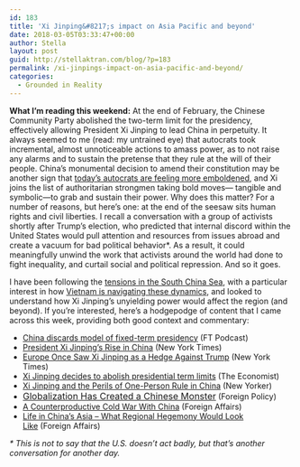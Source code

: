 ```yaml
---
id: 183
title: 'Xi Jinping&#8217;s impact on Asia Pacific and beyond'
date: 2018-03-05T03:33:47+00:00
author: Stella
layout: post
guid: http://stellaktran.com/blog/?p=183
permalink: /xi-jinpings-impact-on-asia-pacific-and-beyond/
categories:
  - Grounded in Reality
---
```

**What I&#8217;m reading this weekend:** At the end of February, the Chinese Community Party abolished the two-term limit for the presidency, effectively allowing President Xi Jinping to lead China in perpetuity. It always seemed to me (read: my untrained eye) that autocrats took incremental, almost unnoticeable actions to amass power, as to not raise any alarms and to sustain the pretense that they rule at the will of their people. China&#8217;s monumental decision to amend their constitution may be another sign that [today&#8217;s autocrats are feeling more emboldened](https://www.newyorker.com/news/news-desk/the-rise-of-the-worlds-new-emperors-with-americas-help), and Xi joins the list of authoritarian strongmen taking bold moves— tangible and symbolic—to grab and sustain their power. Why does this matter? For a number of reasons, but here&#8217;s one: at the end of the seesaw sits human rights and civil liberties. I recall a conversation with a group of activists shortly after Trump&#8217;s election, who predicted that internal discord within the United States would pull attention and resources from issues abroad and create a vacuum for bad political behavior*. As a result, it could meaningfully unwind the work that activists around the world had done to fight inequality, and curtail social and political repression. And so it goes.

I have been following the [tensions in the South China Sea](https://www.nytimes.com/2018/03/04/world/asia/carl-vinson-vietnam.html), with a particular interest in how [Vietnam is navigating these dynamics](https://www.economist.com/news/asia/21731192-american-indifference-has-contributed-crackdown-dissidents-communist-party?zid=306&ah=1b164dbd43b0cb27ba0d4c3b12a5e227), and looked to understand how Xi Jinping&#8217;s unyielding power would affect the region (and beyond). If you&#8217;re interested, here&#8217;s a hodgepodge of content that I came across this week, providing both good context and commentary:

  * [China discards model of fixed-term presidency](https://www.ft.com/content/0619863a-7e72-4b38-9d71-151d3cd22d6d) (FT Podcast)
  * [President Xi Jinping’s Rise in China](https://www.nytimes.com/2018/02/26/world/asia/xi-jinping-career-highlights.html) (New York Times)
  * [Europe Once Saw Xi Jinping as a Hedge Against Trump](https://www.nytimes.com/2018/03/04/world/europe/europe-china-xi-trump-trade.html) (New York Times)
  * [Xi Jinping decides to abolish presidential term limits](https://www.economist.com/news/china/21737543-unhappiness-china-palpable-xi-jinping-decides-abolish-presidential-term-limits) (The Economist)
  * [Xi Jinping and the Perils of One-Person Rule in China](https://www.newyorker.com/news/daily-comment/xi-jinping-and-the-perils-of-one-person-rule-in-china) (New Yorker)
  * <a style="font-size: 1rem;" href="http://foreignpolicy.com/2018/02/26/globalization-has-created-a-chinese-monster/">Globalization Has Created a Chinese Monster</a> (Foreign Policy)
  * [A Counterproductive Cold War With China](https://www.foreignaffairs.com/articles/china/2018-03-02/counterproductive-cold-war-china?cid=int-lea&pgtype=hpg) (Foreign Affairs)
  * [Life in China&#8217;s Asia – What Regional Hegemony Would Look Like](https://www.foreignaffairs.com/articles/china/2018-02-13/life-chinas-asia?cid=int-lea&pgtype=hpg) (Foreign Affairs)

_* This is not to say that the U.S. doesn&#8217;t act badly, but that&#8217;s another conversation for another day._
